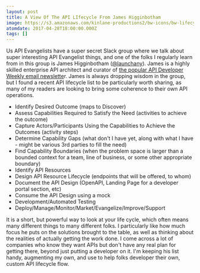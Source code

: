 ```yaml
---
layout: post
title: A View Of The API LIfecycle From James Higginbotham
image: https://s3.amazonaws.com/kinlane-productions2/bw-icons/bw-lifecycle.png
atomdate: 2017-04-28T18:00:00.000Z
tags: []
---
```

Us API Evangelists have a super secret Slack group where we talk about super interesting API Evangelist things, and one of the folks I regularly learn from in this group is James Higginbotham ([@launchany](https://twitter.com/launchany)). James is a highly skilled enterprise API architect and curator of [the popular API Developer Weekly email newslette](http://launchany.us2.list-manage1.com/subscribe?u=5005148108dfbac726f74e31e&id=239e48d26e)r. James is always dropping wisdom in the group, but I found a recent API lifecycle list to be particularly worth sharing, as many of my readers are looking to bring some coherence to their own API operations.

*   Identify Desired Outcome (maps to Discover)
*   Assess Capabilities Required to Satisfy the Need (activities to achieve the outcome)
*   Capture Actors/Participants Using the Capabilities to Achieve the Outcomes (activity steps)
*   Determine Capability Gaps (what don't I have yet, along with what I have - might be various 3rd parties to fill the need)
*   Find Capability Boundaries (when the problem space is larger than a bounded context for a team, line of business, or some other appropriate boundary)
*   Identify API Resources
*   Design API Resource Lifecycle (endpoints that will be offered, to whom)
*   Document the API Design (OpenAPI, Landing Page for a developer portal section, etc)
*   Consume the API Design using a mock
*   Development/Automated Testing
*   Deploy/Manage/Monitor/Market/Evangelize/Improve/Support

It is a short, but powerful way to look at your life cycle, which often means many different things to many different folks. I particularly like how much focus he puts on the solutions brought to the table, as well as thinking about the realities of actually getting the work done. I come across a lot of companies who know they want APIs but don't have any real plan for getting there, beyond just putting a developer on it. I'm keeping his list handy, augmenting my own, and use to help folks developer their own, custom API lifecycle flow.